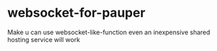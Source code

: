 # websocket-for-pauper
Make u can use websocket-like-function even an inexpensive shared hosting service will work
